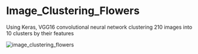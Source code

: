# Image_Clustering_Flowers
Using Keras, VGG16 convolutional neural network clustering 210 images into 10 clusters by their features

![image_clustering_flowers](https://user-images.githubusercontent.com/64093617/107292956-fe45d880-6a6a-11eb-8d62-bf545386341f.png)
